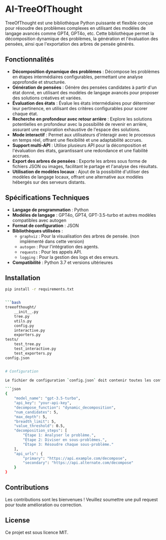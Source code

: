 # AI-TreeOfThought

TreeOfThought est une bibliothèque Python puissante et flexible conçue pour résoudre des problèmes complexes en utilisant des modèles de langage avancés comme GPT4, GPT4o, etc. Cette bibliothèque permet la décomposition dynamique des problèmes, la génération et l'évaluation des pensées, ainsi que l'exportation des arbres de pensée générés.

## Fonctionnalités

- **Décomposition dynamique des problèmes** : Décompose les problèmes en étapes intermédiaires configurables, permettant une analyse approfondie et structurée.
- **Génération de pensées** : Génère des pensées candidates à partir d'un état donné, en utilisant des modèles de langage avancés pour proposer des solutions créatives et variées.
- **Évaluation des états** : Évalue les états intermédiaires pour déterminer leur pertinence, en utilisant des critères configurables pour scorer chaque état.
- **Recherche en profondeur avec retour arrière** : Explore les solutions potentielles en profondeur avec la possibilité de revenir en arrière, assurant une exploration exhaustive de l'espace des solutions.
- **Mode interactif** : Permet aux utilisateurs d'interagir avec le processus en temps réel, offrant une flexibilité et une adaptabilité accrues.
- **Support multi-API** : Utilise plusieurs API pour la décomposition et l'évaluation des états, garantissant une redondance et une fiabilité accrues.
- **Export des arbres de pensées** : Exporte les arbres sous forme de fichiers JSON ou images, facilitant le partage et l'analyse des résultats.
- **Utilisation de modèles locaux** : Ajout de la possibilité d'utiliser des modèles de langage locaux, offrant une alternative aux modèles hébergés sur des serveurs distants.

## Spécifications Techniques

- **Langage de programmation** : Python
- **Modèles de langage** : GPT4o, GPT4, GPT-3.5-turbo et autres modèles compatibles avec autogen
- **Format de configuration** : JSON
- **Bibliothèques utilisées** :
  - `graphviz` : Pour la visualisation des arbres de pensée. (non implémenté dans cette version)
  - `autogen` : Pour l'intégration des agents.
  - `requests` : Pour les appels API.
  - `logging` : Pour la gestion des logs et des erreurs.
- **Compatibilité** : Python 3.7 et versions ultérieures

## Installation

```bash
pip install -r requirements.txt


```bash
treeofthought/
    __init__.py
    tree.py
    utils.py
    config.py
    interactive.py
    exporters.py
tests/
    test_tree.py
    test_interactive.py
    test_exporters.py
config.json


# Configuration

Le fichier de configuration `config.json` doit contenir toutes les configurations nécessaires, y compris les URL d'API, les étapes de décomposition et d'autres paramètres.

```json
{
    "model_name": "gpt-3.5-turbo",
    "api_key": "your-api-key",
    "decompose_function": "dynamic_decomposition",
    "num_candidates": 5,
    "max_depth": 5,
    "breadth_limit": 5,
    "value_threshold": 0.5,
    "decomposition_steps": [
        "Étape 1: Analyser le problème.",
        "Étape 2: Diviser en sous-problèmes.",
        "Étape 3: Résoudre chaque sous-problème."
    ],
    "api_urls": {
        "primary": "https://api.example.com/decompose",
        "secondary": "https://api.alternate.com/decompose"
    }
}
```

## Contributions

Les contributions sont les bienvenues ! Veuillez soumettre une pull request pour toute amélioration ou correction.

## License

Ce projet est sous licence MIT.
